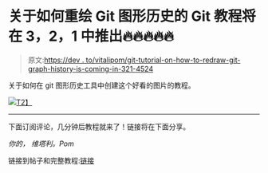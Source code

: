 # 关于如何重绘 Git 图形历史的 Git 教程将在 3，2，1 中推出🔥🔥🔥🔥🔥

> 原文:[https://dev . to/vitalipom/git-tutorial-on-how-to-redraw-git-graph-history-is-coming-in-321-4524](https://dev.to/vitalipom/git-tutorial-on-how-to-redraw-git-graph-history-is-coming-in-321-4524)

关于如何在 git 图形历史工具中创建这个好看的图片的教程。

[![](../Images/768508197bef58a573b5646bbc8ed074.png)T2】](https://res.cloudinary.com/practicaldev/image/fetch/s--27ztxig4--/c_limit%2Cf_auto%2Cfl_progressive%2Cq_auto%2Cw_880/https://raw.githubusercontent.com/VitaliPom/git-graph-redraw-tutorial/master/image.jpeg)

* * *

下面订阅评论，几分钟后教程就来了！链接将在下面分享。

*你的，
维塔利。Pom*

链接到帖子和完整教程:[链接](https://dev.to/vitalipom/one-for-all-tutorial-on-how-to-rewrite-git-history-with-git-graph-history-tools-2j9f)
